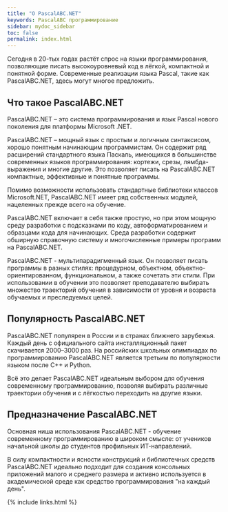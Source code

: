 ```yaml
---
title: "О PascalABC.NET"
keywords: PascalABC программирование
sidebar: mydoc_sidebar
toc: false
permalink: index.html
---
```


Сегодня в 20-тых годах растёт спрос на языки программирования, позволяющие писать высокоуровневый код в лёгкой, компактной и понятной форме. Современные реализации языка Pascal, такие как PascalABC.NET, здесь могут многое предложить.

## Что такое PascalABC.NET

PascalABC.NET – это система программирования и язык Pascal нового поколения для платформы Microsoft .NET. 

PascalABC.NET – мощный язык с простым и логичным синтаксисом, хорошо понятным начинающим программистам.
Он содержит ряд расширений стандартного языка Паскаль, имеющихся в большинстве современных языков программирования: кортежи, срезы, лямбда-выражения и многие другие. Это позволяет писать на PascalABC.NET компактные, эффективные и понятные программы.

Помимо возможности использовать стандартные библиотеки классов Microsoft.NET, PascalABC.NET имеет ряд собственных модулей, нацеленных прежде всего на обучение.

PascalABC.NET включает в себя также простую, но при этом мощную среду разработки с подсказками по коду, автоформатированием и образцами кода для начинающих. Среда разработки содержит обширную справочную систему и многочисленные примеры программ на PascalABC.NET.


PascalABC.NET - мультипарадигменный язык. Он позволяет писать программы в разных стилях: процедурном, объектном, объектно-ориентированном, функциональном, а также сочетать эти стили. При использовании в обучении это позволяет преподавателю выбирать множество траекторий обучения в зависимости от уровня и возраста обучаемых и преследуемых целей.

## Популярность PascalABC.NET

PascalABC.NET популярен в России и в странах ближнего зарубежья. Каждый день с официального сайта инсталляционный пакет скачивается 2000–3000 раз. На российских школьных олимпиадах по программированию PascalABC.NET является третьим по популярности языком после C++ и Python.

Всё это делает PascalABC.NET идеальным выбором для обучения современному программированию, позволяя выбирать различные траектории  обучения и с лёгкостью переходить на другие языки.

## Предназначение PascalABC.NET

Основная ниша использования PascalABC.NET - обучение современному программированию в широком смысле: от учеников начальной школы до студентов профильных ИТ-направлений. 

В силу компактности и ясности конструкций и библиотечных средств PascalABC.NET идеально подходит для создания консольных приложений малого и среднего размера и активно используется в академической среде как средство программирования "на каждый день".





{% include links.html %}
